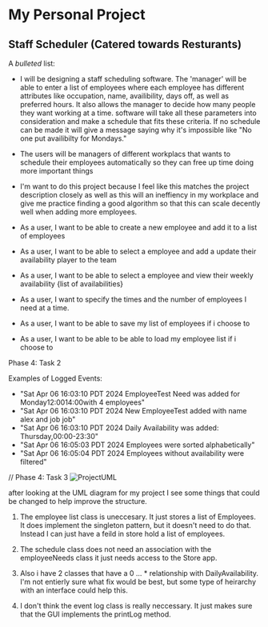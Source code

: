 # My Personal Project

## Staff Scheduler (Catered towards Resturants)

A *bulleted* list:

- I will be designing a staff scheduling software. The 'manager' will be able to enter a list of employees where each
employee has different attributes like occupation, name, availibility, days off, as well as preferred hours. 
It also allows the manager to decide how many people they want working at a time. 
software will take all these parameters into consideration and make a schedule that fits these criteria. If no schedule 
can be made it will give a message saying why it's impossible like "No one put availibilty for Mondays."

- The users will be managers of different workplacs that wants to schedule their employees automatically so they can
free up time doing more important things

- I'm want to do this project because I feel like this matches the project description closely as well as this will an
ineffiency in my workplace and give me practice finding a good algorithm so that this can scale decently well when
adding more employees.

- As a user, I want to be able to create a new employee and add it to a list of employees
- As a user, I want to be able to select a employee and add a update their availability player to the team
- As a user, I want to be able to select a employee and view their weekly availability {list of availabilities}
- As a user, I want to specify the times and the number of employees I need at a time.
- As a user, I want to be able to save my list of employees if i choose to
- As a user, I want to be able to be able to load my employee list if i choose to


Phase 4: Task 2 

Examples of Logged Events: 

- "Sat Apr 06 16:03:10 PDT 2024
EmployeeTest Need was added for Monday12:0014:00with 4 employees"
- "Sat Apr 06 16:03:10 PDT 2024
  New EmployeeTest added with name alex and job job"
- "Sat Apr 06 16:03:10 PDT 2024
  Daily Availability was added: Thursday,00:00-23:30"
- "Sat Apr 06 16:05:03 PDT 2024
  Employees were sorted alphabetically"
- "Sat Apr 06 16:05:04 PDT 2024
  Employees without availability were filtered"

//
Phase 4: Task 3
![ProjectUML](ProjectUML.jpg "UML Diagram")

after looking at the UML diagram for my project I see some things that could be changed to help improve the structure.

1. The employee list class is uneccesary. It just stores a list of Employees. It does implement the singleton pattern,
but it doesn't need to do that. Instead I can just have a feild in store hold a list of employees.
2. The schedule class does not need an association with the employeeNeeds class it just needs access to the Store app.

3. Also i have 2 classes that have a 0 ... * relationship with DailyAvailability. I'm not entierly sure what fix would
be best, but some type of heirarchy with an interface could help this.
4. I don't think the event log class is really neccessary. It just makes sure that the GUI implements the printLog
method.



